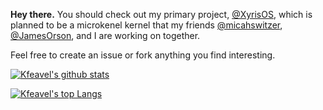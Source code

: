 **Hey there.** You should check out my primary project, [@XyrisOS](https://github.com/XyrisOS), which is planned to be a microkenel kernel that my friends [@micahswitzer](https://github.com/micahswitzer), [@JamesOrson](https://github.com/JamesOrson), and I are working on together.

Feel free to create an issue or fork anything you find interesting.

[![Kfeavel's github stats](https://github-readme-stats-one-bice.vercel.app/api?username=kfeavel&theme=dark&show_icons=true&include_all_commits=true&count_private=true&role=OWNER,ORGANIZATION_MEMBER)](https://github.com/anuraghazra/github-readme-stats)

[![Kfeavel's top Langs](https://github-readme-stats-one-bice.vercel.app/api/top-langs/?username=kfeavel&layout=compact&theme=dark&show_icons=true&include_all_commits=true&count_private=true&role=OWNER,ORGANIZATION_MEMBER&exclude_repo=docs,kfeavel.com,PM-Unofficial,cu-esports,peoples-choice-award)](https://github.com/anuraghazra/github-readme-stats)
